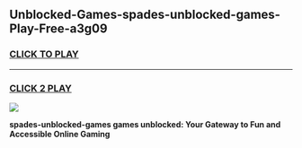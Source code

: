 
## Unblocked-Games-spades-unblocked-games-Play-Free-a3g09
<h3>
<a href="https://premium76.site?title=spades-unblocked-games&ref=18A">CLICK TO PLAY</a></h3>
<hr>

<h3>
<a href="https://premium76.site?title=spades-unblocked-games&ref=18A">CLICK 2 PLAY</a>
  
</h3>

<a href="https://premium76.site?title=spades-unblocked-games&ref=18A"><img src="https://clearcache.store/games.png"></a>


**spades-unblocked-games games unblocked: Your Gateway to Fun and Accessible Online Gaming**
